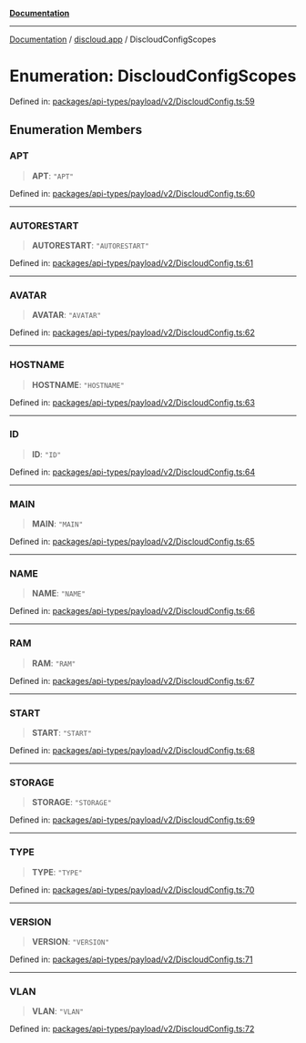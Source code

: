 [**Documentation**](../../README.md)

***

[Documentation](../../packages.md) / [discloud.app](../README.md) / DiscloudConfigScopes

# Enumeration: DiscloudConfigScopes

Defined in: [packages/api-types/payload/v2/DiscloudConfig.ts:59](https://github.com/discloud/discloud.app/blob/ff86a7704bdfa4b9011141068419f0a48ab50b8b/packages/api-types/payload/v2/DiscloudConfig.ts#L59)

## Enumeration Members

### APT

> **APT**: `"APT"`

Defined in: [packages/api-types/payload/v2/DiscloudConfig.ts:60](https://github.com/discloud/discloud.app/blob/ff86a7704bdfa4b9011141068419f0a48ab50b8b/packages/api-types/payload/v2/DiscloudConfig.ts#L60)

***

### AUTORESTART

> **AUTORESTART**: `"AUTORESTART"`

Defined in: [packages/api-types/payload/v2/DiscloudConfig.ts:61](https://github.com/discloud/discloud.app/blob/ff86a7704bdfa4b9011141068419f0a48ab50b8b/packages/api-types/payload/v2/DiscloudConfig.ts#L61)

***

### AVATAR

> **AVATAR**: `"AVATAR"`

Defined in: [packages/api-types/payload/v2/DiscloudConfig.ts:62](https://github.com/discloud/discloud.app/blob/ff86a7704bdfa4b9011141068419f0a48ab50b8b/packages/api-types/payload/v2/DiscloudConfig.ts#L62)

***

### HOSTNAME

> **HOSTNAME**: `"HOSTNAME"`

Defined in: [packages/api-types/payload/v2/DiscloudConfig.ts:63](https://github.com/discloud/discloud.app/blob/ff86a7704bdfa4b9011141068419f0a48ab50b8b/packages/api-types/payload/v2/DiscloudConfig.ts#L63)

***

### ID

> **ID**: `"ID"`

Defined in: [packages/api-types/payload/v2/DiscloudConfig.ts:64](https://github.com/discloud/discloud.app/blob/ff86a7704bdfa4b9011141068419f0a48ab50b8b/packages/api-types/payload/v2/DiscloudConfig.ts#L64)

***

### MAIN

> **MAIN**: `"MAIN"`

Defined in: [packages/api-types/payload/v2/DiscloudConfig.ts:65](https://github.com/discloud/discloud.app/blob/ff86a7704bdfa4b9011141068419f0a48ab50b8b/packages/api-types/payload/v2/DiscloudConfig.ts#L65)

***

### NAME

> **NAME**: `"NAME"`

Defined in: [packages/api-types/payload/v2/DiscloudConfig.ts:66](https://github.com/discloud/discloud.app/blob/ff86a7704bdfa4b9011141068419f0a48ab50b8b/packages/api-types/payload/v2/DiscloudConfig.ts#L66)

***

### RAM

> **RAM**: `"RAM"`

Defined in: [packages/api-types/payload/v2/DiscloudConfig.ts:67](https://github.com/discloud/discloud.app/blob/ff86a7704bdfa4b9011141068419f0a48ab50b8b/packages/api-types/payload/v2/DiscloudConfig.ts#L67)

***

### START

> **START**: `"START"`

Defined in: [packages/api-types/payload/v2/DiscloudConfig.ts:68](https://github.com/discloud/discloud.app/blob/ff86a7704bdfa4b9011141068419f0a48ab50b8b/packages/api-types/payload/v2/DiscloudConfig.ts#L68)

***

### STORAGE

> **STORAGE**: `"STORAGE"`

Defined in: [packages/api-types/payload/v2/DiscloudConfig.ts:69](https://github.com/discloud/discloud.app/blob/ff86a7704bdfa4b9011141068419f0a48ab50b8b/packages/api-types/payload/v2/DiscloudConfig.ts#L69)

***

### TYPE

> **TYPE**: `"TYPE"`

Defined in: [packages/api-types/payload/v2/DiscloudConfig.ts:70](https://github.com/discloud/discloud.app/blob/ff86a7704bdfa4b9011141068419f0a48ab50b8b/packages/api-types/payload/v2/DiscloudConfig.ts#L70)

***

### VERSION

> **VERSION**: `"VERSION"`

Defined in: [packages/api-types/payload/v2/DiscloudConfig.ts:71](https://github.com/discloud/discloud.app/blob/ff86a7704bdfa4b9011141068419f0a48ab50b8b/packages/api-types/payload/v2/DiscloudConfig.ts#L71)

***

### VLAN

> **VLAN**: `"VLAN"`

Defined in: [packages/api-types/payload/v2/DiscloudConfig.ts:72](https://github.com/discloud/discloud.app/blob/ff86a7704bdfa4b9011141068419f0a48ab50b8b/packages/api-types/payload/v2/DiscloudConfig.ts#L72)
